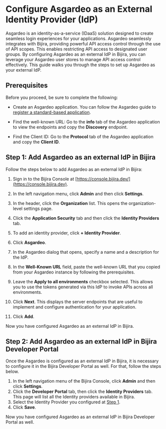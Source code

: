 # Configure Asgardeo as an External Identity Provider (IdP)

Asgardeo is an identity-as-a-service (IDaaS) solution designed to create seamless login experiences for your applications. Asgardeo seamlessly integrates with Bijira, providing powerful API access control through the use of API scopes. This enables restricting API access to designated user groups. By configuring Asgardeo as an external IdP in Bijira, you can leverage your Asgardeo user stores to manage API access control effectively. This guide walks you through the steps to set up Asgardeo as your external IdP.

## Prerequisites

Before you proceed, be sure to complete the following:

- Create an Asgardeo application. You can follow the Asgardeo guide to [register a standard-based application](https://wso2.com/asgardeo/docs/guides/applications/register-standard-based-app/#register-an-application).

- Find the well-known URL:
  Go to the **info** tab of the Asgardeo application to view the endpoints and copy the **Discovery** endpoint.

- Find the Client ID:
  Go to the **Protocol** tab of the Asgardeo application and copy the **Client ID**.

## Step 1: Add Asgardeo as an external IdP in Bijira

Follow the steps below to add Asgardeo as an external IdP in Bijira:

1. Sign in to the Bijira Console at [https://console.bijira.dev/](https://console.bijira.dev).
2. In the left navigation menu, click **Admin** and then click **Settings**.
3. In the header, click the **Organization** list. This opens the organization-level settings page. 
4. Click the **Application Security** tab and then click the **Identity Providers** tab.
5. To add an identity provider, click **+ Identity Provider**.
6. Click **Asgardeo**. 
7. In the Asgardeo dialog that opens, specify a name and a description for the IdP. 
8. In the **Well-Known URL** field, paste the well-known URL that you copied from your Asgardeo instance by following the prerequisites. 
9. Leave the **Apply to all environments** checkbox selected. This allows you to use the tokens generated via this IdP to invoke APIs across all environments.

    <!-- !!! note
         If you want to restrict the use of tokens generated via this IdP to invoke APIs in specific environments, clear the **Apply to all environments** checkbox and select the necessary environments from the **Environments** list. -->

10. Click **Next**. This displays the server endpoints that are useful to implement and configure authentication for your application.
11. Click **Add**. 

Now you have configured Asgardeo as an external IdP in Bijira.

## Step 2: Add Asgardeo as an external IdP in Bijira Developer Portal

Once the Asgardeo is configured as an external IdP in Bijira, it is necessary to configure it in the Bijira Developer Portal as well. For that, follow the steps below.

1. In the left navigation menu of the Bijira Console, click **Admin** and then click **Settings**.
2. Click the **Developer Portal** tab, then click the **Identity Providers** tab. This page will list all the Identity providers available in Bijira.
3. Select the Identity Provider you configured at [Step 1](#step-1-add-asgardeo-as-an-external-idp-in-bijira).
4. Click **Save**.

Now you have configured Asgardeo as an external IdP in Bijira Developer Portal as well.